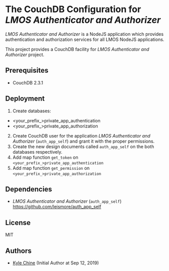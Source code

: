 # The CouchDB Configuration for *LMOS Authenticator and Authorizer*

*LMOS Authenticator and Authorizer* is a NodeJS application which provides authentication and authorization services for all LMOS NodeJS applications.

This project provides a CouchDB facility for *LMOS Authenticator and Authorizer* project.

## Prerequisites

* CouchDB 2.3.1

## Deployment

1. Create databases:
  * <your_prefix_>private_app_authentication
  * <your_prefix_>private_app_authorization
2. Create CouchDB user for the application *LMOS Authenticator and Authorizer* (`auth_app_self`) and grant it with the proper permissions.
3. Create the new design documents called `auth_app_self` on the both databases respectively.
4. Add map function `get_token` on `<your_prefix_>private_app_authentication`
5. Add map function `get_permission` on `<your_prefix_>private_app_authorization`

## Dependencies

- *LMOS Authenticator and Authorizer* (`auth_app_self`) <https://github.com/leismore/auth_app_self>

## License

MIT

## Authors

* [Kyle Chine](https://www.kylechine.name) (Initial Author at Sep 12, 2019)
